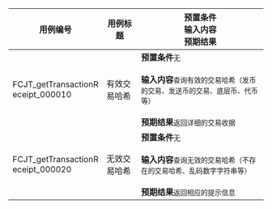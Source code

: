 |用例编号|用例标题|预置条件<br>输入内容<br>预期结果|
|----------------|----------------|----------------|
|<a name="FCJT_getTransactionReceipt_000010"></a>FCJT_getTransactionR<br>eceipt_000010|有效交易哈希|**预置条件**`无`<br><br>**输入内容**`查询有效的交易哈希（发币的交易、发送币的交易、底层币、代币等）`<br><br>**预期结果**`返回详细的交易收据`|
|<a name="FCJT_getTransactionReceipt_000020"></a>FCJT_getTransactionR<br>eceipt_000020|无效交易哈希|**预置条件**`无`<br><br>**输入内容**`查询无效的交易哈希（不存在的交易哈希、乱码数字字符串等）`<br><br>**预期结果**`返回相应的提示信息`|
